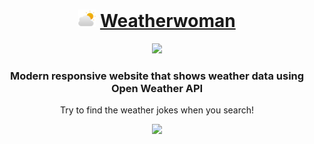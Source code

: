 
<div align="center">
  <h1>
      <img src="src/logo.png" alt="Weatherwoman Icon" height="28px">
      <a href="https://maggyprotasio.github.io/Weatherwoman/">Weatherwoman</a>
  </h1>
  <a href="https://maggyprotasio.github.io/Weatherwoman/">
      <img src="https://img.shields.io/badge/Created-April%202022-darkviolet">
   </a>
  <h3>Modern responsive website that shows weather data using Open Weather API</h3>
  <p>Try to find the weather jokes when you search! </p>
  <a href="https://maggyprotasio.github.io/Weatherwoman/">
      <img src="src/screenshot1.jpg">
  </a>
  
</div>
